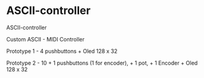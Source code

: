 # ASCII-controller
ASCII-controller

Custom ASCII - MIDI Controller

Prototype 1 - 4 pushbuttons + Oled 128 x 32


Prototype 2 - 10 + 1 pushbuttons (1 for encoder), + 1 pot, + 1 Encoder + Oled 128 x 32

